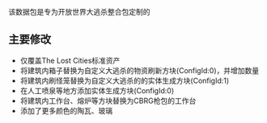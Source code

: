 该数据包是专为开放世界大逃杀整合包定制的

## 主要修改
- 仅覆盖The Lost Cities标准资产
- 将建筑内箱子替换为自定义大逃杀的物资刷新方块(ConfigId:0)，并增加数量
- 将建筑内刷怪笼替换为自定义大逃杀的的实体生成方块(ConfigId:1)
- 在人工喷泉等地方添加实体生成方块(ConfigId:0)
- 将建筑内工作台、熔炉等方块替换为CBRG枪包的工作台
- 添加了更多颜色的陶瓦、玻璃
